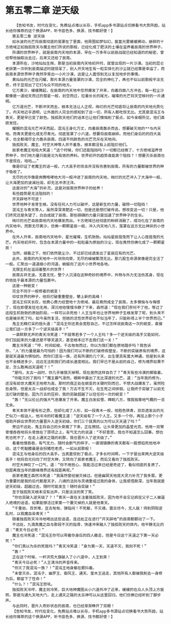 # 第五零二章 逆天级
        【告知书友，时代在变化，免费站点难以长存，手机app多书源站点切换看书大势所趋，站长给你推荐的这个换源APP，听书音色多、换源、找书都好使！】
       第五零二章 逆天级
       如水波的光芒将辰南彻底的笼罩在了里面，他周围如梦似幻，氤氲光雾缓缓拂动，崩碎的十方绝域正如独孤败天与魔主他们所说的那般，已经化成了肥沃的土壤在滋养着辰南的世界种子。
       所谓的世界种子，就是辰南内天地的本源，早在一万多年以前辰战就已经知道的的秘密，曾经帮他抽取出去过，后来又还给了辰南。
       本源所在，沙地灿灿生辉，那是当初辰南内天地初开时，就曾出现的一片沙漠。当初的昆仑老妖第一次听到辰南描述时就惊呆了，别人开天地生有一粒实体化的沙尘就已经算是幸运了，而辰南本源世界种子竟然孕育出一小片沙漠，这是让人震惊到无以复加地步的事情。
       黄灿灿的光芒在闪耀，那片本源力量笼罩的沙漠，完全的神化了，再也不似以前那般平淡无奇，终于显现出了它们与众不同的地方。
       亿万黄沙，缓缓腾起，在辰南的内天地中忽然爆发了开来，向着四面八方冲去，每一粒尘沙都像是一道经天而过的彗星一般，划空而过，拉着长长的尾光，璀璨的光芒将天空映衬的一片通明。
       亿万道光芒，不断冲天而去，根本无法让人正视，绚烂的光芒彻底将让辰南的内天地光质化了。内天地近乎透明，让外面的人完全的感知到了这一切，所有人都吃惊无比。尤其是混沌王与青天，更是早已变了颜色。独孤败天他们的话本已让他们懊恼到了极点，如今亲眼所见，他们直欲发狂。
       耀眼的混沌光芒冲天而起，混沌王身化万丈，向着辰南轰杀而去，想要破灭他的**与内天地。而青天更是化成无尽青光。彻底笼罩了小六道，想要将辰南崩碎。而他们身后的的四大高手，也全都竭尽全力轰杀辰南，四道不同颜色的光芒充斥在天地间。
       独孤败天、魔主、时空大神等人并不着急，根本都没有上前阻拦他们。
       辰家老魔王哈哈大笑道：“这个时候，你们还能阻挡吗？一切都已经晚了，十方绝域滋养世界种子，你们地力量只能是沦为有效的养料。世界初开的趋势谁能真个阻挡？！想要灭杀辰南也不是现在，哈哈……”
       像是印证了老魔王的话一般，六大高手的攻击并没有伤害到辰南，所有的力量都被世界的种子吸收了。
       无尽的光华像是奔腾咆哮地大河一般冲进了辰南的内天地，绚烂的光芒冲入了大海中一般，让大海更加的波澜壮阔，却无法冲溃汪洋。
       这是对的“大海”的补充，这是对辰南世界种子的给养！
       有些趋势是无法阻挡的！
       开天辟地不可逆！
       世界地种子发芽生根。没有任何人力可以破坏，这是新生的力量，破除一切阻挡！
       混沌王与青天等人，虽然深深清楚这一切，但是还是想打破传说。想改变这一切！只是，他们终究还是失望了，白白成就了辰南，那些磅礴的力量只是加速了世界种子的生长。
       绚烂的光芒自辰南地内天地爆发而出。十方绝域已经彻底的粉碎消融了，成功化在了辰南的内天地中。而那无尽黄沙，仿佛一颗颗星辰一般，冲入内天地八方，笼罩在这方无比神异的小世界中。
       在外人开来，辰南地内天地中，星光璀璨，生机勃勃。灿灿星辰摇曳而下让人心旌摇曳的光芒。内天地初开时，包含在本源力量中的一粒粒最为原始的沙尘，现在竟然仿佛化成了一颗颗星辰！
       当然，细看之下，他们依然是尘沙，不过却已经透发出了星辰应有的光芒。
       此外，辰南的内天地中一片欣欣向荣，无尽的植被繁茂无比。那几股生命源泉像是完全活了一般。汇聚出一道道细小的河道，蜿蜒向了这片小世界地各地。
       无限生机在滋润着整片的世界！
       辰南古井无波。无喜无忧，整个人沉浸在这种奇妙的境界中，外物与外力无法伤其身，现在的他处于最本源的力量包裹中。
       这是一种蜕变！
       完全不同于一般修者的蜕变！
       仰仗世界的种子，他将打破重重壁垒，攀上新的高峰！
       混沌王仰天长叹，他费心费力经营地十方绝域，最后竟然成全了辰南，太多懊恼与与悔恨了，现在即便发狂也无用，深沉地他慢慢冷静了下来，森然道：“现在我们奈何不了他，等过了这段生机勃勃的原始阶段，一样可以杀死他！人王当年也让世界地种子生根发芽了呢，到头来不也是被杀死了吗，如今虽然复活，但她的活性世界却也不似当年了，只能称得上半个世界而已。”
       鬼主无精打采的摇头道：“混沌王你还真会宽慰自己，不过怎样说辰南这一次的蜕变，直接让我们这一方多了一个逆天级高手！”
       一直默默无声的青天冷笑道：“不就等若多了一个人王吗？多一个逆天级的高手又能如何，你们加起来的力量还是不够天道灭，甚至根本过不去我们这一关！”
       魔主冷笑道：“哼，时间如梭，千古匆匆而过，你以为我们都在原地踏步吗？我告诉你，‘人’的力量是最为可怕的！因为我们可以不断的打破修炼壁垒，不断的突破原有的境界，这是就天道最为惧怕的。而你们混沌一族，还有所谓的几个天，出生便具有莫大神通，但是到头来也不会精进多少，远远无法和我们的成长速度相比。我们早已不是从前的自己，修为境界如果不足，怎么敢再战天道呢？！”
       “是吗，太古一战时，你几乎被我灭掉啊，现在居然这样自负了？”青天有些冷漠的揶揄着。
       “你能灭的了我吗？”魔主霸气凛然，眼眸中露出了无比深邃的光芒。道：“当年我的修为，还没有前世大魔天王地修为高，那时的我正处在蜕变的关键时刻而已，不想大战爆发了。虽然险些身殒，但是太古一战却也成全了我！万古不生不灭，在生死之间徘徊，让我终于突破了以前无法打破的壁垒。因为万古的压抑，我的突破超越了以往任何一次的蜕变！”
       “轰！”无以伦比的强大气息爆发了开来。魔主白发如雪，睥睨八方，惟我独尊地气概的一览无余。
       青天本体不是有形之质，但却化成了人形，如一段青木一般，他脸色铁青，双目透发出的光芒似刀一般迫人，他冷冷的盯着魔主道：“逆天级有了一个人王。又多一个你，再加上那个小子借助开辟出世界的力量晋升入逆天初级，你们三个就真的以为可以灭天道了吗？”
       旁边不远处，鬼主将自己的头骨摘了下来，正在擦拭。让头骨更加的晶莹光亮，他用一双臂骨慢吞吞地将头骨放在了颈项之上，有气无力的说道：“不好意思，我也不知道怎么回事。想也死也死不了，在走上通天之路的刹那，我也晋升入了逆天级了。”
       看着他慢吞吞，有气无力，随时会断气的样子，一直很镇静的青天都有一股想掐死他地冲动，这个死骷髅最是会扮猪吃老虎，一如从前那般！
       混沌王与他身后的四大高手。当真震惊到了极点，才多长时间啊，一下子冒出来两大逆天级高手！他将目光扫向了时空大神，又转向了辰家老魔王，而后又看向了独孤败天。
       时空大神叹了一口气，道：“你不用担心，我能活过来已经是奇迹了，看似彻底的复原了。但距离我当年的巅峰境界还有段距离呢。”
       辰家老魔王森然冷笑道：“我虽然曾经被灭掉过。但是幽冥天地庞大灵力补充了我多需，更为重要的是我的后代都是天才。八魂的法则与灵魂重组过我的身体，让我感悟颇深，当年我就是逆天初级，超越过去，随时可能发生！随时会突破！”
       至于独孤败天根本没有出声，只是淡淡的笑了笑。
       “你也突破入逆天级了？！”青天一直在关注着独孤败天，因为他不会忘记疯狂父子二人被逼入绝境的话语，如果能够活过来第一个要灭掉的人就是他青天。
       “千重劫，百世难，亘古匆匆，弹指间！不死躯，不灭魂，震古烁今，无人敌！待到阴阳逆乱时，以我魔血染青天！”
       随着独孤败天冷冷地喝出这些话语，连远处正在进行“开天辟地”的辰南都颤动了一下。
       不远处，九滴真魔之血与那段不灭的指骨，快速冲来融入了独孤败天的体内，他平静无比的道：“青天今日必死！”
       魔主也冷笑道：“混沌王你可以带着你身后的四人撤走，但是今日这个天道之下第一天必死！”
       “你们真以为杀的死我吗？”青天冷笑道：“身为第一天，天道不灭，我则不死！”
       “轰！”
       正在这个时候，一杆洪荒大旗破入了小六道中，人王到来！
       “青天今日必死！”人王清冷的声音传来。
       “你灭了我混沌一族？！”混沌王地身躯在颤抖着。
       “未曾灭杀，混沌子、幽罗王、御风王、通天、奎木王逃走，其他所有人都被我削去一身修为后，都留下了性命！”
       “什么？！”混沌王怒吼。
       独孤败天冷哼，魔主则冷笑，巨大地神魔图从小六道外冲了近来，缓缓的在众人头顶上方旋转。那是沟通九天地大门，走上通天之路的太古神可以从这里回归，他们仿佛已经听到了脚步声。
       与此同时，晋升入奇妙状态的辰南，也已经渐渐睁开了双眼！
       【告知书友，时代在变化，免费站点难以长存，手机app多书源站点切换看书大势所趋，站长给你推荐的这个换源APP，听书音色多、换源、找书都好使！】